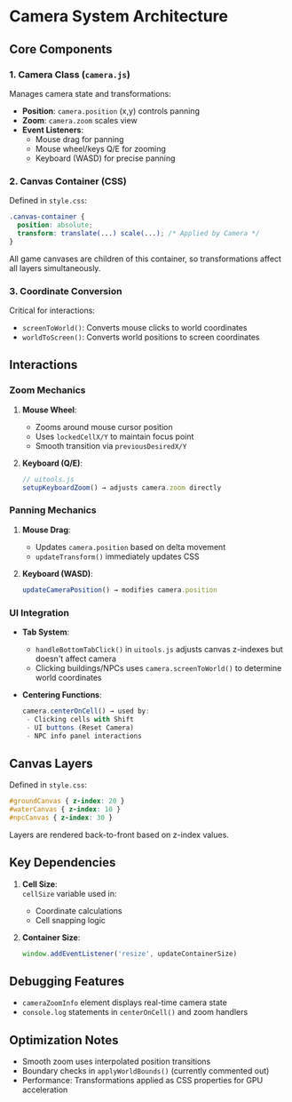 # Camera System Architecture

## Core Components

### 1. **Camera Class (`camera.js`)**  
Manages camera state and transformations:  
- **Position**: `camera.position` (x,y) controls panning  
- **Zoom**: `camera.zoom` scales view  
- **Event Listeners**:  
  - Mouse drag for panning  
  - Mouse wheel/keys Q/E for zooming  
  - Keyboard (WASD) for precise panning  

### 2. **Canvas Container (CSS)**  
Defined in `style.css`:  
```css
.canvas-container {  
  position: absolute;  
  transform: translate(...) scale(...); /* Applied by Camera */  
}  
```  
All game canvases are children of this container, so transformations affect all layers simultaneously.

### 3. **Coordinate Conversion**  
Critical for interactions:  
- `screenToWorld()`: Converts mouse clicks to world coordinates  
- `worldToScreen()`: Converts world positions to screen coordinates  

## Interactions

### Zoom Mechanics  
1. **Mouse Wheel**:  
   - Zooms around mouse cursor position  
   - Uses `lockedCellX/Y` to maintain focus point  
   - Smooth transition via `previousDesiredX/Y`  

2. **Keyboard (Q/E)**:  
   ```javascript  
   // uitools.js  
   setupKeyboardZoom() → adjusts camera.zoom directly  
   ```  

### Panning Mechanics  
1. **Mouse Drag**:  
   - Updates `camera.position` based on delta movement  
   - `updateTransform()` immediately updates CSS  

2. **Keyboard (WASD)**:  
   ```javascript  
   updateCameraPosition() → modifies camera.position  
   ```  

### UI Integration  
- **Tab System**:  
  - `handleBottomTabClick()` in `uitools.js` adjusts canvas z-indexes but doesn't affect camera  
  - Clicking buildings/NPCs uses `camera.screenToWorld()` to determine world coordinates  

- **Centering Functions**:  
  ```javascript  
  camera.centerOnCell() → used by:  
   - Clicking cells with Shift  
   - UI buttons (Reset Camera)  
   - NPC info panel interactions  
  ```  

## Canvas Layers  
Defined in `style.css`:  
```css  
#groundCanvas { z-index: 20 }  
#waterCanvas { z-index: 10 }  
#npcCanvas { z-index: 30 }  
```  
Layers are rendered back-to-front based on z-index values.

## Key Dependencies  
1. **Cell Size**:  
   `cellSize` variable used in:  
   - Coordinate calculations  
   - Cell snapping logic  

2. **Container Size**:  
   ```javascript  
   window.addEventListener('resize', updateContainerSize)  
   ```  

## Debugging Features  
- `cameraZoomInfo` element displays real-time camera state  
- `console.log` statements in `centerOnCell()` and zoom handlers  

## Optimization Notes  
- Smooth zoom uses interpolated position transitions  
- Boundary checks in `applyWorldBounds()` (currently commented out)  
- Performance: Transformations applied as CSS properties for GPU acceleration
